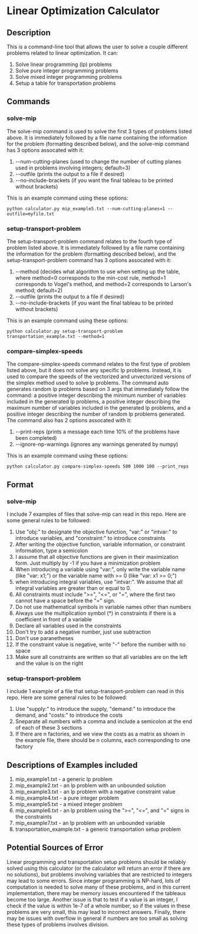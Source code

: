 # Linear Optimization Calculator
## Description
This is a command-line tool that allows the user to solve a couple different problems related to linear optimization. It can:
1. Solve linear programming (lp) problems
2. Solve pure integer programming problems
3. Solve mixed integer programming problems
4. Setup a table for transportation problems
## Commands
### solve-mip
The solve-mip command is used to solve the first 3 types of problems listed above. It is immediately followed by a file name containing the information for the problem (formatting described below), and the solve-mip command has 3 options assocated with it:
1. --num-cutting-planes (used to change the number of cutting planes used in problems involving integers; default=3)
2. --outfile (prints the output to a file if desired)
3. --no-include-brackets (if you want the final tableau to be printed without brackets)

This is an example command using these options:

`python calculator.py mip_example5.txt --num-cutting-planes=1 --outfile=myfile.txt`
### setup-transport-problem
The setup-transport-problem command relates to the fourth type of problem listed above. It is immediately followed by a file name containing the information for the problem (formatting described below), and the setup-transport-problem command has 3 options assocated with it:
1. --method (decides what algorithm to use when setting up the table, where method=0 corresponds to the min-cost rule, method=1 corresponds to Vogel's method, and method=2 corresponds to Larson's method; default=2)
2. --outfile (prints the output to a file if desired)
3. --no-include-brackets (if you want the final tableau to be printed without brackets)

This is an example command using these options:

`python calculator.py setup-transport-problem transportation_example.txt --method=1`
### compare-simplex-speeds
The compare-simplex-speeds command relates to the first type of problem listed above, but it does not solve any specific lp problems. Instead, it is used to compare the speeds of the vectorized and unvectorized versions of the simplex method used to solve lp problems. The command auto generates random lp problems based on 3 args that immediately follow the command: a positive integer describing the minimum number of variables included in the generated lp problems, a positive integer describing the maximum number of variables included in the generated lp problems, and a positive integer describing the number of random lp problems generated. The command also has 2 options assocated with it:
1. --print-reps (prints a message each time 10% of the problems have been completed)
2. --ignore-np-warnings (ignores any warnings generated by numpy)

This is an example command using these options:

`python calculator.py compare-simplex-speeds 500 1000 100 --print_reps`
## Format
### solve-mip 
I include 7 examples of files that solve-mip can read in this repo. Here are some general rules to be followed:
1. Use "obj:" to designate the objective function, "var:" or "intvar:" to introduce variables, and "constraint:" to introduce constraints
2. After writing the objective function, variable information, or constraint information, type a semicolon
3. I assume that all objective functions are given in their maximization form. Just multiply by -1 if you have a minimization problem
4. When introducing a variable using "var:", only write the variable name (like "var: x1;") or the variable name with >= 0 (like "var: x1 >= 0;")
5. when introducing integral variables, use "intvar:". We assume that all integral variables are greater than or equal to 0.
6. All constraints must include ">=", "<=", or "=", where the first two cannot have a space before the "=" sign.
7. Do not use mathematical symbols in variable names other than numbers
8. Always use the multiplication symbol (\*) in constraints if there is a coefficient in front of a variable
9. Declare all variables used in the constraints
10. Don't try to add a negative number, just use subtraction
11. Don't use paranetheses
12. If the constraint value is negative, write "-" before the number with no space
13. Make sure all constraints are written so that all variables are on the left and the value is on the right

### setup-transport-problem
I include 1 example of a file that setup-transport-problem can read in this repo. Here are some general rules to be followed:
1. Use "supply:" to introduce the supply, "demand:" to introduce the demand, and "costs:" to introduce the costs
2. Sneparate all numbers with a comma and include a semicolon at the end of each of these 3 sections
3. If there are n factories, and we view the costs as a matrix as shown in the example file, there should be n columns, each corresponding to one factory

## Descriptions of Examples included
1. mip_example1.txt - a generic lp problem
2. mip_example2.txt - an lp problem with an unbounded solution
3. mip_example3.txt - an lp problem with a negative constraint value 
4. mip_example4.txt - a pure integer problem
5. mip_example5.txt - a mixed integer problem
6. mip_example6.txt - an lp problem using the ">=", "<=", and "=" signs in the constraints
7. mip_example7.txt - an lp problem with an unbounded variable
8. transportation_example.txt - a generic transportation setup problem

## Potential Sources of Error
Linear programming and transportation setup problems should be reliably solved using this calculator (or the calculator will return an error if there are no solutions), but problems involving variables that are restricted to integers may lead to some errors. Since integer programming is NP-hard, lots of computation is needed to solve many of these problems, and in this current implementation, there may be memory issues encountered if the tableaus become too large. Another issue is that to test if a value is an integer, I check if the value is within 1e-7 of a whole number, so if the values in these problems are very small, this may lead to incorrect answers. Finally, there may be issues with overflow in general if numbers are too small as solving these types of problems involves division.
